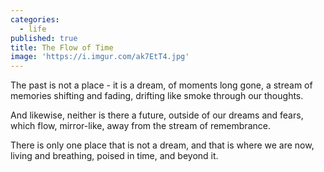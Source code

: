 ```yaml
---
categories:
  - life
published: true
title: The Flow of Time
image: 'https://i.imgur.com/ak7EtT4.jpg'
---
```

The past is not a place -
it is a dream, 
of moments long gone,
a stream of memories
shifting and fading,
drifting like smoke
through our thoughts.

And likewise,
neither is there a future,
outside of our dreams and fears,
which flow, mirror-like,
away from the stream
of remembrance.

There is only one place
that is not a dream,
and that is where
we are now,
living and breathing,
poised in time,
and beyond it.
